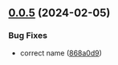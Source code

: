 

## [0.0.5](https://github.com/woody146/remix-example/compare/0.0.4...0.0.5) (2024-02-05)


### Bug Fixes

* correct name ([868a0d9](https://github.com/woody146/remix-example/commit/868a0d98a75eda364b277553107bc6ad3362300d))
